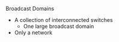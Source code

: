Broadcast Domains
- A collection of interconnected switches
	- One large broadcast domain
- Only a network 